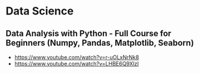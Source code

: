 # Data Science

## Data Analysis with Python - Full Course for Beginners (Numpy, Pandas, Matplotlib, Seaborn)
* https://www.youtube.com/watch?v=r-uOLxNrNk8
* https://www.youtube.com/watch?v=LHBE6Q9XlzI

